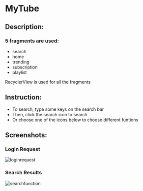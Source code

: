 # MyTube

## Description:
### 5 fragments are used:
- search
- home
- trending
- subscription
- playlist

RecyclerView is used for all the fragments

## Instruction:
- To search, type some keys on the search bar
- Then, click the search icon to search
- Or choose one of the icons below to choose different funtions

## Screenshots:
### Login Request
![loginrequest](https://user-images.githubusercontent.com/21185752/41793963-b7ef1990-7612-11e8-8d38-dd8ebe231bb3.PNG)
### Search Results
![searchfunction](https://user-images.githubusercontent.com/21185752/41793964-b812a612-7612-11e8-9c1f-d86ae95059d1.PNG)
